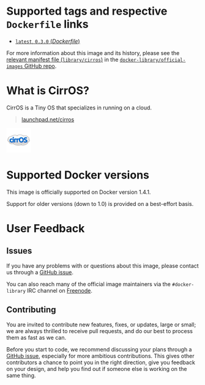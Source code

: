 # Supported tags and respective `Dockerfile` links

- [`latest`, `0.3.0` (*Dockerfile*)](https://github.com/ewindisch/docker-cirros/blob/1cded459668e8b9dbf4ef976c94c05add9bbd8e9/Dockerfile)

For more information about this image and its history, please see the [relevant
manifest file
(`library/cirros`)](https://github.com/docker-library/official-images/blob/master/library/cirros)
in the [`docker-library/official-images` GitHub
repo](https://github.com/docker-library/official-images).

# What is CirrOS?

CirrOS is a Tiny OS that specializes in running on a cloud.

> [launchpad.net/cirros](https://launchpad.net/cirros)

![logo](https://raw.githubusercontent.com/docker-library/docs/master/cirros/logo.png)

# Supported Docker versions

This image is officially supported on Docker version 1.4.1.

Support for older versions (down to 1.0) is provided on a best-effort basis.

# User Feedback

## Issues

If you have any problems with or questions about this image, please contact us
 through a [GitHub issue](https://github.com/ewindisch/docker-cirros/issues).

You can also reach many of the official image maintainers via the
`#docker-library` IRC channel on [Freenode](https://freenode.net).

## Contributing

You are invited to contribute new features, fixes, or updates, large or small;
we are always thrilled to receive pull requests, and do our best to process them
as fast as we can.

Before you start to code, we recommend discussing your plans
through a [GitHub issue](https://github.com/ewindisch/docker-cirros/issues), especially for more ambitious
contributions. This gives other contributors a chance to point you in the right
direction, give you feedback on your design, and help you find out if someone
else is working on the same thing.
